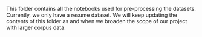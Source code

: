This folder contains all the notebooks used for pre-processing the datasets. Currently, we only have a resume dataset. We will keep updating the contents of this folder as and when we broaden the scope of our project with larger corpus data.
